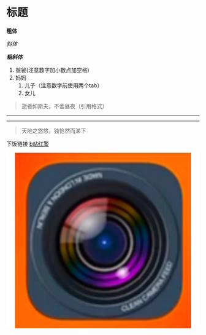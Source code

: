 # 标题

**粗体**

*斜体*

***粗斜体***

1. 爸爸(注意数字加小数点加空格)
2. 妈妈
    1. 儿子（注意数字前使用两个tab）
    2. 女儿

>逝者如斯夫，不舍昼夜（引用格式）
***
---
>天地之悠悠，独怆然而涕下

下饭链接
[b站红警](https://www.bilibili.com/video/BV1ZTLSzRERG/?spm_id_from=333.1007.tianma.1-1-1.click&vd_source=e149a1cf2941d3b68dbd01e555c20ef1)

![pic](cama.jpg)
